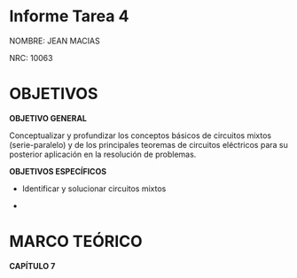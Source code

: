 # Informe Tarea 4

NOMBRE: JEAN MACIAS

NRC: 10063 

# **OBJETIVOS**

**OBJETIVO GENERAL**

Conceptualizar y profundizar los conceptos básicos de circuitos mixtos (serie-paralelo) y de los principales teoremas de circuitos eléctricos para su posterior aplicación en la resolución de problemas.

**OBJETIVOS ESPECÍFICOS**

* Identificar y solucionar circuitos mixtos

*

# **MARCO TEÓRICO**

**CAPÍTULO 7**


